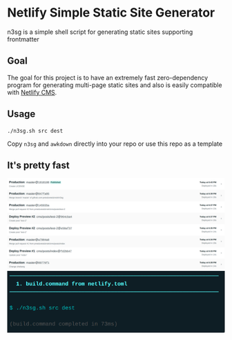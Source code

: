 # Netlify Simple Static Site Generator

n3sg is a simple shell script for generating static sites supporting frontmatter

## Goal

The goal for this project is to have an extremely fast zero-dependency program
for generating multi-page static sites and also is easily compatible with
[Netlify CMS](https://www.netlifycms.org/).

## Usage

```
./n3sg.sh src dest
```

Copy `n3sg` and `awkdown` directly into your repo or use this repo as a template

## It's pretty fast

![Image of deploys list - it builds in under 20s](deploys.png)
![Image of logs - n3sg run in 73ms](build.png)
